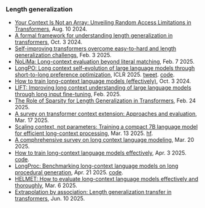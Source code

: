 
### Length generalization

- [Your Context Is Not an Array: Unveiling Random Access Limitations in Transformers](https://arxiv.org/pdf/2408.05506), Aug. 10 2024.
- [A formal framework for understanding length generalization in transformers](https://arxiv.org/pdf/2410.02140), Oct. 3 2024.
- [Self-improving transformers overcome easy-to-hard and length generalization challengs](https://arxiv.org/pdf/2502.01612), Feb. 3 2025.
- [NoLiMa: Long-context evaluation beyond literal matching](https://arxiv.org/pdf/2502.05167), Feb. 7 2025.
- [LongPO: Long context self-evolution of large language models through short-to-long preference optimization](https://www.arxiv.org/pdf/2502.13922), ICLR 2025. [tweet](https://x.com/gzchen3/status/1892870929966883236). [code](https://github.com/DAMO-NLP-SG/LongPO).
- [How to train long-context language models (effectively)](https://arxiv.org/pdf/2410.02660), Oct. 3 2024.
- [LIFT: Improving long context understanding of large language models through long input fine-tuning](https://arxiv.org/pdf/2502.14644), Feb. 2025.
- [The Role of Sparsity for Length Generalization in Transformers](https://arxiv.org/pdf/2502.16792), Feb. 24 2025.
- [A survey on transformer context extension: Approaches and evaluation](https://arxiv.org/pdf/2503.13299), Mar. 17 2025.
- [Scaling context, not parameters: Training a compact 7B language model for efficient long-context processing](https://arxiv.org/pdf/2505.08651), Mar. 13 2025. [hf](https://arxiv.org/pdf/2505.08651).
- [A comphrehensive survey on long context language modeling](https://arxiv.org/pdf/2503.17407), Mar. 20 2025.
- [How to train long-context language models effectively](https://arxiv.org/pdf/2410.02660), Apr. 3 2025. [code](https://github.com/princeton-nlp/ProLong).
- [LongProc: Benchmarking long-context language models on long procedural generation](https://arxiv.org/pdf/2501.05414), Apr. 21 2025. [code](https://princeton-pli.github.io/LongProc/).
- [HELMET: How to evaluate long-context language models effectively and thoroughly](https://arxiv.org/pdf/2410.02694?), Mar. 6 2025.
- [Extrapolation by association: Length generalization transfer in transformers](https://arxiv.org/pdf/2506.09251), Jun. 10 2025.



